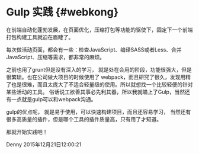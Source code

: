 # Gulp 实践 {#webkong}

在前端自动化蓬勃发展，在页面优化，压缩打包等功能的驱使下，固定下一个前端打包构建工具就迫在眉睫了。

每次做活动页面，都会有一些：检查JavaScript、编译SASS或者Less、合并JavaScript、压缩等需求，都非常的麻烦。

之前也用了grunt但是没有深入的学习， 就是处在会用的阶段，功能很强大，但是很繁琐。也在公司做大项目的时候使用了 webpack，而且研究了很久，发现用精了也是很难，而且太庞大了不适合轻量级的使用。所以就想找一个比较轻便的针对某些活动的工具。 俗话说工欲善其事必先利其器，所以我就瞄上了Gulp，当然还有一点就是gulp可以和webpack沟通。

gulp的优点呢， 就是易于使用，可以快速构建项目，而且还容易学习， 当然还有很多高质量的插件，但是哪个工具的插件质量高，只有用了才知道。

那就开始实践吧！

Denny  2015年12月21日12:00:21

